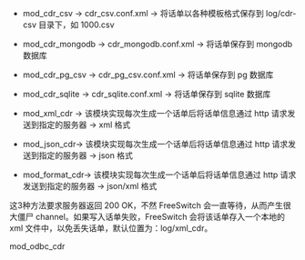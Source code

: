 

* mod_cdr_csv      -> cdr_csv.conf.xml      -> 将话单以各种模板格式保存到 log/cdr-csv 目录下，如 1000.csv
* mod_cdr_mongodb  -> cdr_mongodb.conf.xml  -> 将话单保存到 mongodb 数据库
* mod_cdr_pg_csv   -> cdr_pg_csv.conf.xml   -> 将话单保存到 pg 数据库
* mod_cdr_sqlite   -> cdr_sqlite.conf.xml   -> 将话单保存到 sqlite 数据库

* mod_xml_cdr    -> 该模块实现每次生成一个话单后将话单信息通过 http 请求发送到指定的服务器 -> xml 格式
* mod_json_cdr-> 该模块实现每次生成一个话单后将话单信息通过 http 请求发送到指定的服务器 -> json 格式
* mod_format_cdr-> 该模块实现每次生成一个话单后将话单信息通过 http 请求发送到指定的服务器 -> json/xml 格式

这3种方法要求服务器返回 200 OK，不然 FreeSwitch 会一直等待，从而产生很大僵尸 channel。如果写入话单失败，FreeSwitch 会将该话单存入一个本地的 xml 文件中，以免丢失话单，默认位置为：log/xml_cdr。


mod_odbc_cdr
